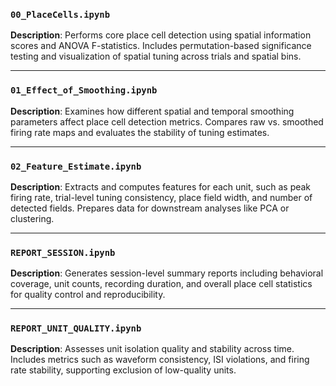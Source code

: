 ### `00_PlaceCells.ipynb`

**Description**:
Performs core place cell detection using spatial information scores and ANOVA F-statistics. Includes permutation-based significance testing and visualization of spatial tuning across trials and spatial bins.

---

### `01_Effect_of_Smoothing.ipynb`

**Description**:
Examines how different spatial and temporal smoothing parameters affect place cell detection metrics. Compares raw vs. smoothed firing rate maps and evaluates the stability of tuning estimates.

---

### `02_Feature_Estimate.ipynb`

**Description**:
Extracts and computes features for each unit, such as peak firing rate, trial-level tuning consistency, place field width, and number of detected fields. Prepares data for downstream analyses like PCA or clustering.

---

### `REPORT_SESSION.ipynb`

**Description**:
Generates session-level summary reports including behavioral coverage, unit counts, recording duration, and overall place cell statistics for quality control and reproducibility.

---

### `REPORT_UNIT_QUALITY.ipynb`

**Description**:
Assesses unit isolation quality and stability across time. Includes metrics such as waveform consistency, ISI violations, and firing rate stability, supporting exclusion of low-quality units.


